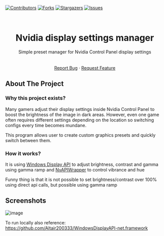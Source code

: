  <!-- PROJECT SHIELDS -->
<!--
*** I'm using markdown "reference style" links for readability.
*** Reference links are enclosed in brackets [ ] instead of parentheses ( ).
*** See the bottom of this document for the declaration of the reference variables
*** for contributors-url, forks-url, etc. This is an optional, concise syntax you may use.
*** https://www.markdownguide.org/basic-syntax/#reference-style-links
-->
[![Contributors][contributors-shield]][contributors-url]
[![Forks][forks-shield]][forks-url]
[![Stargazers][stars-shield]][stars-url]
[![Issues][issues-shield]][issues-url]

<br />
<div align="center">
  <h1 align="center">Nvidia display settings manager</h3>

  <p align="center">
    Simple preset manager for Nvidia Control Panel display settings
    <br />
    <br />
    <br />
    <a href="https://github.com/Altair200333/ObsidianMDtoPDF/issues">Report Bug</a>
    ·
    <a href="https://github.com/Altair200333/ObsidianMDtoPDF/issues">Request Feature</a>
  </p>
</div>

<!-- ABOUT THE PROJECT -->
## About The Project

### Why this project exists?
Many gamers adjust their display settings inside Nvidia Control Panel to boost the brightness of the image in dark areas. However, even one game often requires different settings depending on the location so switching configs every time becomes mundane.

This program allows user to create custom graphics presets and quickly switch between them.

### How it works?
It is using [Windows Display API](https://github.com/falahati/WindowsDisplayAPI) to adjust brightness, contrast and gamma using gamma ramp and [NvAPIWrapper](https://github.com/falahati/NvAPIWrapper) to control vibrance and hue

Funny thing is that it is not possible to set brightness/contrast over 100% using direct api calls, but possible using gamma ramp

## Screenshots

![image](https://github.com/Altair200333/NvidiaGameManager/assets/25277903/c048c61d-3a5f-4bd9-86ea-2258315db525)

To run locally also reference: https://github.com/Altair200333/WindowsDisplayAPI-net.framework

<!-- MARKDOWN LINKS & IMAGES -->
<!-- https://www.markdownguide.org/basic-syntax/#reference-style-links -->
[contributors-shield]: https://img.shields.io/github/contributors/Altair200333/ObsidianMDtoPDF?style=for-the-badge
[contributors-url]: https://github.com/Altair200333/ObsidianMDtoPDF/graphs/contributors
[forks-shield]: http://img.shields.io/github/forks/Altair200333/ObsidianMDtoPDF?style=for-the-badge
[forks-url]: http://github.com/Altair200333/ObsidianMDtoPDF/network/members
[stars-shield]: https://img.shields.io/github/stars/Altair200333/ObsidianMDtoPDF?style=for-the-badge
[stars-url]: https://github.com/Altair200333/ObsidianMDtoPDF/stargazers
[issues-shield]: https://img.shields.io/github/issues/Altair200333/ObsidianMDtoPDF?style=for-the-badge
[issues-url]: https://github.com/Altair200333/ObsidianMDtoPDF/issues
[product-screenshot]: images/screenshot.png
